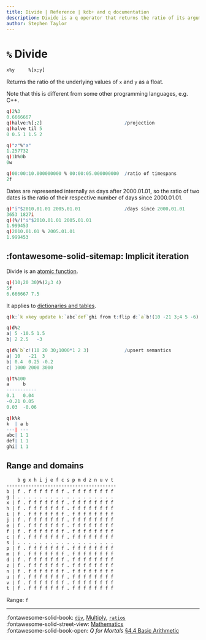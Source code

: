 ```yaml
---
title: Divide | Reference | kdb+ and q documentation
description: Divide is a q operator that returns the ratio of its arguments.
author: Stephen Taylor
---
```

# `%` Divide





```txt
x%y     %[x;y]
```

Returns the
ratio of the underlying values of `x` and `y` as a float.

Note that this is different from some other programming languages, e.g. C++.

```q
q)2%3
0.6666667
q)halve:%[;2]                              /projection
q)halve til 5
0 0.5 1 1.5 2

q)"z"%"a"
1.257732
q)1b%0b
0w

q)00:00:10.000000000 % 00:00:05.000000000  /ratio of timespans
2f
```

Dates are represented internally as days after 2000.01.01, so the ratio of two dates is the ratio of their respective number of days since 2000.01.01.

```q
q)"i"$2010.01.01 2005.01.01                /days since 2000.01.01
3653 1827i
q)(%/)"i"$2010.01.01 2005.01.01
1.999453
q)2010.01.01 % 2005.01.01
1.999453
```


## :fontawesome-solid-sitemap: Implicit iteration

Divide is an [atomic function](../basics/atomic.md).

```q
q)(10;20 30)%(2;3 4)
5f
6.666667 7.5
```

It applies to [dictionaries and tables](../basics/math.md#dictionaries-and-tables).

```q
q)k:`k xkey update k:`abc`def`ghi from t:flip d:`a`b!(10 -21 3;4 5 -6)

q)d%2
a| 5 -10.5 1.5
b| 2 2.5   -3

q)d%`b`c!(10 20 30;1000*1 2 3)             /upsert semantics
a| 10   -21  3
b| 0.4  0.25 -0.2
c| 1000 2000 3000

q)t%100
a     b
-----------
0.1   0.04
-0.21 0.05
0.03  -0.06

q)k%k
k  | a b
---| ---
abc| 1 1
def| 1 1
ghi| 1 1
```


## Range and domains

```txt
    b g x h i j e f c s p m d z n u v t
----------------------------------------
b | f . f f f f f f f . f f f f f f f f
g | . . . . . . . . . . . . . . . . . .
x | f . f f f f f f f . f f f f f f f f
h | f . f f f f f f f . f f f f f f f f
i | f . f f f f f f f . f f f f f f f f
j | f . f f f f f f f . f f f f f f f f
e | f . f f f f f f f . f f f f f f f f
f | f . f f f f f f f . f f f f f f f f
c | f . f f f f f f f . f f f f f f f f
s | . . . . . . . . . . . . . . . . . .
p | f . f f f f f f f . f f f f f f f f
m | f . f f f f f f f . f f f f f f f f
d | f . f f f f f f f . f f f f f f f f
z | f . f f f f f f f . f f f f f f f f
n | f . f f f f f f f . f f f f f f f f
u | f . f f f f f f f . f f f f f f f f
v | f . f f f f f f f . f f f f f f f f
t | f . f f f f f f f . f f f f f f f f
```

Range: `f`

----
:fontawesome-solid-book:
[`div`](div.md),
[Multiply](multiply.md),
[`ratios`](ratios.md)
<br>
:fontawesome-solid-street-view:
[Mathematics](../basics/math.md)
<br>
:fontawesome-solid-book-open:
_Q for Mortals_
[§4.4 Basic Arithmetic](/q4m3/4_Operators/#44-basic-arithmetic-)
